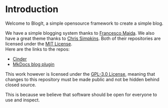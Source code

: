 # Introduction
Welcome to BlogIt, a simple opensource framework to create a simple blog.

We have a simple blogging system thanks to [Francesco Maida](https://github.com/fmaida).
We also have a great theme thanks to [Chris Simpkins](https://github.com/chrissimpkins).
Both of their repositories are licensed under the [MIT License](https://choosealicense.com/licenses/mit/).  
Here are the links to the repos:

- [Cinder](https://github.com/chrissimpkins/cinder)
- [MkDocs blog plugin](https://github.com/fmaida/mkdocs-blog-plugin)

This work however is licensed under the [GPL-3.0 License](https://choosealicense.com/licenses/gpl-3.0/), meaning that
changes to this repository must be made public and not be hidden behind closed source.

This is because we believe that software should be open for everyone to use and inspect.